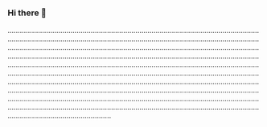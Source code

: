 ### Hi there 👋

...........................................................................................................................................................................................................................................................................................................................................................................................................................................................................................................................................................................................................................................................................................................................................................................................................................................................................................................................................................................................................................................................................................................................................................................................................................................................................................................................................